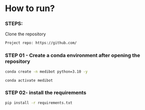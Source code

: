# How to run?

### STEPS:
Clone the repository

```bash
Project repo: https://github.com/
```

### STEP 01 - Create a conda environment after opening the repository

```bash
conda create -n medibot python=3.10 -y
```

```bash
conda activate medibot
```

### STEP 02- install the requirements

```bash
pip install -r requirements.txt
```
